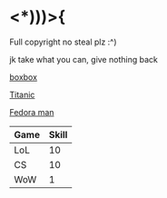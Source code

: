 # <*)))>{
Full copyright no steal plz :^)

jk take what you can, give nothing back


[boxbox](https://www.youtube.com/watch?v=CY0Aw_uh4J0)

[Titanic](https://www.youtube.com/watch?v=OSZCFFpix2g&feature=youtu.be)

[Fedora man](https://www.youtube.com/watch?v=VfOuJ93sIog&feature=youtu.be)


  
  
  
  

Game | Skill |
--- | --- 
LoL | 10
CS | 10
WoW | 1
